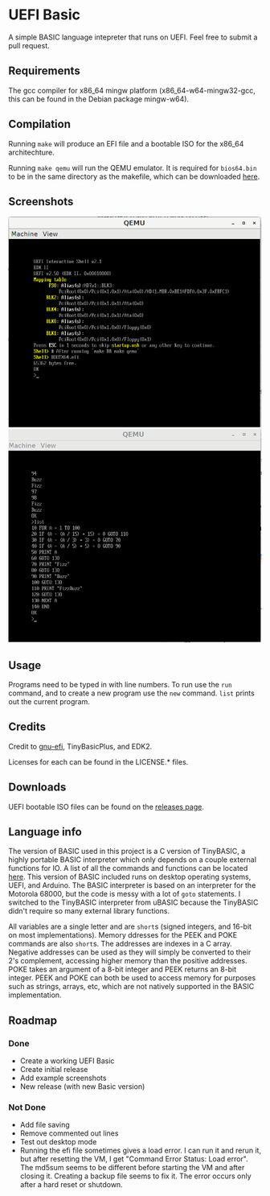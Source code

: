 # UEFI Basic
A simple BASIC language intepreter that runs on UEFI. Feel free to submit a pull request.

## Requirements
The gcc compiler for x86\_64 mingw platform (x86\_64-w64-mingw32-gcc, this can be found in the Debian package mingw-w64).

## Compilation
Running `make` will produce an EFI file and a bootable ISO for the x86\_64 architechture.

Running `make qemu` will run the QEMU emulator. It is required for `bios64.bin` to be in the same directory as the
makefile, which can be downloaded [here](https://github.com/BlankOn/ovmf-blobs).

## Screenshots

![Start](screenshots/start.png)
![FizzBuzz](screenshots/fizzbuzz.png)

## Usage
Programs need to be typed in with line numbers. To run use the `run` command, and to create a new program use the `new` command. `list` prints out the current program.

## Credits
Credit to [gnu-efi](https://github.com/vathpela/gnu-efi), TinyBasicPlus, and EDK2.

Licenses for each can be found in the LICENSE.* files.

## Downloads
UEFI bootable ISO files can be found on the [releases page](https://github.com/logern5/UEFI_Basic/releases).

## Language info
The version of BASIC used in this project is a C version of TinyBASIC, a highly portable BASIC interpreter which only depends on a couple external functions for IO.
A list of all the commands and functions can be located [here](src/ubasic/README.md). This version of BASIC included runs on desktop operating systems, UEFI, and
Arduino. The BASIC interpreter is based on an interpreter for the Motorola 68000, but the code is messy with a lot of `goto` statements. I switched to the TinyBASIC interpreter from uBASIC because the TinyBASIC didn't require so many external library functions.

All variables are a single letter and are `short`s (signed integers, and 16-bit on most implementations). Memory ddresses for the PEEK and POKE commands are also `short`s.
The addresses are indexes in a C array. Negative addresses can be used as they will simply be converted to their 2's complement, accessing higher memory than the
positive addresses. POKE takes an argument of a 8-bit integer and PEEK returns an 8-bit integer. PEEK and POKE can both be used to access memory for purposes such as 
strings, arrays, etc, which are not natively supported in the BASIC implementation.

## Roadmap
### Done
- Create a working UEFI Basic
- Create initial release
- Add example screenshots
- New release (with new Basic version)

### Not Done
- Add file saving
- Remove commented out lines
- Test out desktop mode
- Running the efi file sometimes gives a load error. I can run it and rerun it, but after resetting the VM, I get "Command Error Status: Load error". 
The md5sum seems to be different before starting the VM and after closing it. Creating a backup file seems to fix it. The error occurs only after a hard reset
or shutdown.
